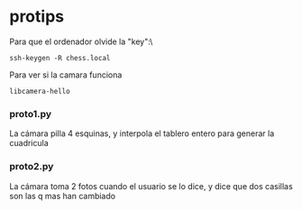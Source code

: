 # protips
Para que el ordenador olvide la "key":\
```
ssh-keygen -R chess.local
```

Para ver si la camara funciona
```
libcamera-hello
```

### proto1.py
La cámara pilla 4 esquinas, y interpola el tablero entero para generar la cuadricula

### proto2.py
La cámara toma 2 fotos cuando el usuario se lo dice, y dice que dos casillas son las q mas han cambiado
